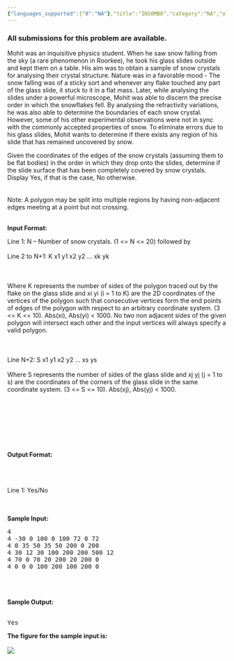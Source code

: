 ```yaml
---
{"languages_supported":{"0":"NA"},"title":"INSOMB8","category":"NA","old_version":true,"problem_code":"INSOMB8","tags":{"0":"NA"},"layout":"problem"}
---
```


<h3> All submissions for this problem are available. </h3>
<p>Mohit was an inquisitive physics student. When he saw snow falling from the sky (a rare phenomenon in Roorkee), he took his glass slides outside and kept them on a table. His aim was to obtain a sample of snow crystals for analysing their crystal structure. Nature was in a favorable mood - The snow falling was of a sticky sort and whenever any flake touched any part of the glass slide, it stuck to it in a flat mass. Later, while analysing the slides under a powerful microscope, Mohit was able to discern the precise order in which the snowflakes fell. By analysing the refractivity variations, he was also able to determine the boundaries of each snow crystal. However, some of his other experimental observations were not in sync with the commonly accepted properties of snow. To eliminate errors due to his glass slides, Mohit wants to determine if there exists any region of his slide that has remained uncovered by snow.
</p>
<p>
Given the coordinates of the edges of the snow crystals (assuming them to be flat bodies) in the order in which they drop onto the slides, determine if the slide surface that has been completely covered by snow crystals. Display Yes, if that is the case, No otherwise.<br/><br/><br />
Note: A polygon may be split into multiple regions by having non-adjacent edges meeting at a point but not crossing.
</br/></br/></p>
<p><b>Input Format:</b></p>
<p>Line 1: N &#8211; Number of snow crystals. (1 &lt;= N &lt;= 20) followed by <br/><br />
Line 2 to N+1: K x1 y1 x2 y2 ... xk yk <br/><br />
<br/><br />
Where K represents the number of sides of the polygon traced out by the flake on the glass slide and xi yi (i = 1 to K) are the 2D coordinates of the vertices of the polygon such that consecutive vertices form the end points of edges of the polygon with respect to an arbitrary coordinate system. (3 &lt;= K &lt;= 10). Abs(xi), Abs(yi) &lt; 1000.  No two non adjacent sides of the given polygon will intersect each other and the input vertices will always specify a valid polygon.<br />
<br/><br/><br />
Line N+2: S x1 y1 x2 y2 ... xs ys <br/><br />
Where S represents the number of sides of the glass slide and xj yj (j = 1 to s) are the coordinates of the corners of the glass slide in the same coordinate system. (3 &lt;= S &lt;= 10).  Abs(xj), Abs(yj) &lt; 1000.
</br/></br/></br/></br/></br/></br/></p>
<p><br/><br />
<b>Output Format:</b><br />
<br/></br/></br/></p>
<p>
Line 1: Yes/No
</p>
<p><br/><br />
<b>Sample Input:</b></br/></p>
<pre>
4
4 -30 0 100 0 100 72 0 72
4 0 35 50 35 50 200 0 200
4 30 12 30 100 200 200 500 12
4 70 0 70 20 200 20 200 0
4 0 0 0 100 200 100 200 0
</pre><p>
<br/><br/><br />
<b>Sample Output:</b></br/></br/></p>
<pre>
Yes
</pre><p>
<b>The figure for the sample input is:</b><br/><br />
<img src="/fallingsnow.jpg" /></br/></p>
    